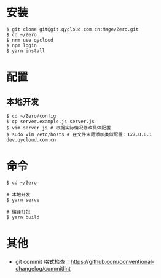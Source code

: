# 安装

```shell
$ git clone git@git.qycloud.com.cn:Mage/Zero.git
$ cd ~/Zero
$ nrm use qycloud
$ npm login
$ yarn install
```

# 配置

## 本地开发

```shell
$ cd ~/Zero/config
$ cp server.example.js server.js
$ vim server.js # 根据实际情况修改具体配置
$ sudo vim /etc/hosts # 在文件末尾添加类似配置：127.0.0.1 dev.qycloud.com.cn
```

# 命令

```shell
$ cd ~/Zero

# 本地开发
$ yarn serve

# 编译打包
$ yarn build
```

# 其他

* git commit 格式检查：https://github.com/conventional-changelog/commitlint
